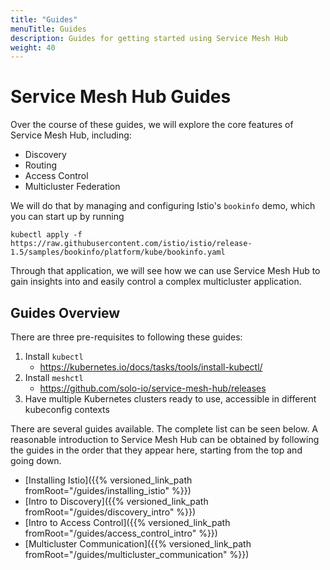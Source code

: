 ```yaml
---
title: "Guides"
menuTitle: Guides
description: Guides for getting started using Service Mesh Hub
weight: 40
---
```


# Service Mesh Hub Guides

Over the course of these guides, we will explore the core
features of Service Mesh Hub, including:

* Discovery
* Routing
* Access Control
* Multicluster Federation

We will do that by managing and configuring Istio's `bookinfo` demo, which you can start up by running

```shell
kubectl apply -f https://raw.githubusercontent.com/istio/istio/release-1.5/samples/bookinfo/platform/kube/bookinfo.yaml
```

Through that application, we will see how we can use Service Mesh Hub to gain insights into and easily
control a complex multicluster application.

## Guides Overview

There are three pre-requisites to following these guides:

1. Install `kubectl`
    - https://kubernetes.io/docs/tasks/tools/install-kubectl/
2. Install `meshctl`
    - https://github.com/solo-io/service-mesh-hub/releases
3. Have multiple Kubernetes clusters ready to use, accessible in different kubeconfig contexts 

There are several guides available. The complete list can be seen below. A reasonable
introduction to Service Mesh Hub can be obtained by following the guides in the order
that they appear here, starting from the top and going down.

* [Installing Istio]({{% versioned_link_path fromRoot="/guides/installing_istio" %}})
* [Intro to Discovery]({{% versioned_link_path fromRoot="/guides/discovery_intro" %}})
* [Intro to Access Control]({{% versioned_link_path fromRoot="/guides/access_control_intro" %}})
* [Multicluster Communication]({{% versioned_link_path fromRoot="/guides/multicluster_communication" %}})
